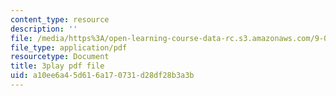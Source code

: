 ```yaml
---
content_type: resource
description: ''
file: /media/https%3A/open-learning-course-data-rc.s3.amazonaws.com/9-00sc-introduction-to-psychology-fall-2011/a10ee6a45d616a170731d28df28b3a3b_vf1U3Nt3HQk.pdf
file_type: application/pdf
resourcetype: Document
title: 3play pdf file
uid: a10ee6a4-5d61-6a17-0731-d28df28b3a3b
---
```

